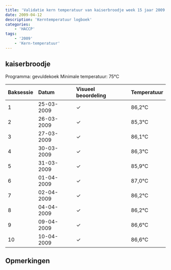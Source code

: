 ```yaml
---
title: 'Validatie kern temperatuur van kaiserbroodje week 15 jaar 2009'
date: 2009-04-12
description: 'Kerntemperatuur logboek'
categories:
    - 'HACCP'
tags:
    - '2009'
    - 'Kern-temperatuur'
---
```


## kaiserbroodje

Programma: gevuldekoek
Minimale temperatuur: 75°C

| Baksessie | Datum | Visueel beoordeling | Temperatuur |
|:---|:---|:---|:---|
| 1 | 25-03-2009 | &check; | 86,2°C |
| 2 | 26-03-2009 | &check; | 85,3°C |
| 3 | 27-03-2009 | &check; | 86,1°C |
| 4 | 30-03-2009 | &check; | 86,3°C |
| 5 | 31-03-2009 | &check; | 85,9°C |
| 6 | 01-04-2009 | &check; | 87,0°C |
| 7 | 02-04-2009 | &check; | 86,2°C |
| 8 | 04-04-2009 | &check; | 86,2°C |
| 9 | 09-04-2009 | &check; | 86,6°C |
| 10 | 10-04-2009 | &check; | 86,6°C |

## Opmerkingen


